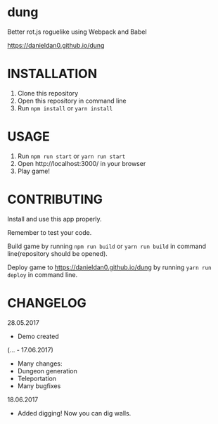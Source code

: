 # dung
Better rot.js roguelike using Webpack and Babel

https://danieldan0.github.io/dung

# INSTALLATION

 1. Clone this repository
 2. Open this repository in command line
 3. Run `npm install` or `yarn install`

# USAGE

 1. Run `npm run start` or `yarn run start`
 2. Open http://localhost:3000/ in your browser
 3. Play game!

# CONTRIBUTING

Install and use this app properly.

Remember to test your code.

Build game by running `npm run build` or `yarn run build` in command line(repository should be opened).

Deploy game to https://danieldan0.github.io/dung by running `yarn run deploy` in command line.

# CHANGELOG

28.05.2017
 - Demo created

(... - 17.06.2017)
 - Many changes:
  - Dungeon generation
  - Teleportation
  - Many bugfixes

18.06.2017
 - Added digging! Now you can dig walls.

